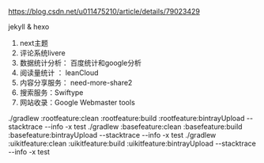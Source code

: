 https://blog.csdn.net/u011475210/article/details/79023429

jekyll  &  hexo

1. next主题
2. 评论系统livere
3. 数据统计分析： 百度统计和google分析
4. 阅读量统计 ： leanCloud
5. 内容分享服务： need-more-share2
6. 搜索服务：Swiftype
7. 网站收录：Google Webmaster tools

./gradlew :rootfeature:clean :rootfeature:build :rootfeature:bintrayUpload --stacktrace --info -x test
./gradlew :basefeature:clean :basefeature:build :basefeature:bintrayUpload --stacktrace --info -x test
./gradlew :uikitfeature:clean :uikitfeature:build :uikitfeature:bintrayUpload --stacktrace --info -x test


